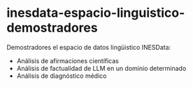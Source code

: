 # inesdata-espacio-linguistico-demostradores

Demostradores el espacio de datos lingüistico INESData:
- Análisis de afirmaciones científicas 
- Análisis de factualidad de LLM en un dominio determinado
- Análisis de diagnóstico médico
